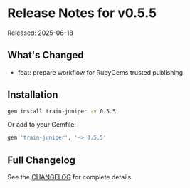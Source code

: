 # Release Notes for v0.5.5

Released: 2025-06-18

## What's Changed

- feat: prepare workflow for RubyGems trusted publishing

## Installation

```bash
gem install train-juniper -v 0.5.5
```

Or add to your Gemfile:

```ruby
gem 'train-juniper', '~> 0.5.5'
```

## Full Changelog

See the [CHANGELOG](../../CHANGELOG.md) for complete details.
